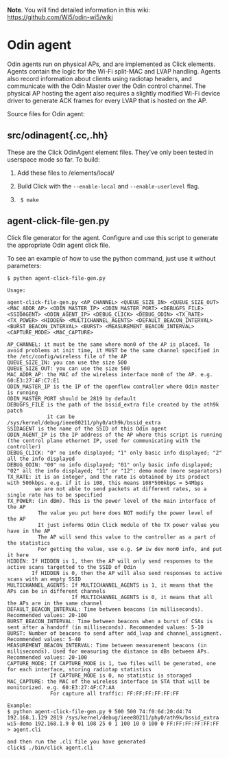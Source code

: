 **Note**. You will find detailed information in this wiki: https://github.com/Wi5/odin-wi5/wiki

Odin agent
=========

Odin agents run on physical APs, and are implemented as Click elements. Agents contain the logic for the Wi-Fi split-MAC and LVAP handling. Agents also record information about clients using radiotap headers, and communicate with the Odin Master over the Odin control channel. The physical AP hosting the agent also requires a slightly modified Wi-Fi device driver to generate ACK frames for every LVAP that is hosted on the AP.


Source files for Odin agent:

src/odinagent{.cc,.hh}
-----------------

These are the Click OdinAgent element files. They've only been
tested in userspace mode so far. To build:

1. Add these files to <click>/elements/local/

2. Build Click with the `--enable-local` and `--enable-userlevel` flag.

3. ``` $ make```

agent-click-file-gen.py
-----------------------

Click file generator for the agent. Configure and use this script
to generate the appropriate Odin agent click file.

To see an example of how to use the python command, just use it without parameters:

`$ python agent-click-file-gen.py`

```
Usage:

agent-click-file-gen.py <AP_CHANNEL> <QUEUE_SIZE_IN> <QUEUE_SIZE_OUT> <MAC_ADDR_AP> <ODIN_MASTER_IP> <ODIN_MASTER_PORT> <DEBUGFS_FILE> <SSIDAGENT> <ODIN_AGENT_IP> <DEBUG_CLICK> <DEBUG_ODIN> <TX_RATE> <TX_POWER> <HIDDEN> <MULTICHANNEL_AGENTS> <DEFAULT_BEACON_INTERVAL> <BURST_BEACON_INTERVAL> <BURST> <MEASUREMENT_BEACON_INTERVAL> <CAPTURE_MODE> <MAC_CAPTURE>

AP_CHANNEL: it must be the same where mon0 of the AP is placed. To avoid problems at init time, it MUST be the same channel specified in the /etc/config/wireless file of the AP
QUEUE_SIZE_IN: you can use the size 500
QUEUE_SIZE_OUT: you can use the size 500
MAC_ADDR_AP: the MAC of the wireless interface mon0 of the AP. e.g. 60:E3:27:4F:C7:E1
ODIN_MASTER_IP is the IP of the openflow controller where Odin master is running
ODIN_MASTER_PORT should be 2819 by default
DEBUGFS_FILE is the path of the bssid_extra file created by the ath9k patch
             it can be /sys/kernel/debug/ieee80211/phy0/ath9k/bssid_extra
SSIDAGENT is the name of the SSID of this Odin agent
ODIN_AGENT_IP is the IP address of the AP where this script is running (the control plane ethernet IP, used for communicating with the controller)
DEBUG_CLICK: "0" no info displayed; "1" only basic info displayed; "2" all the info displayed
DEBUG_ODIN: "00" no info displayed; "01" only basic info displayed; "02" all the info displayed; "11" or "12": demo mode (more separators)
TX_RATE: it is an integer, and the rate is obtained by its product with 500kbps. e.g. if it is 108, this means 108*500kbps = 54Mbps
         we are not able to send packets at different rates, so a single rate has to be specified
TX_POWER: (in dBm). This is the power level of the main interface of the AP
          The value you put here does NOT modify the power level of the AP
          It just informs Odin Click module of the TX power value you have in the AP
          The AP will send this value to the controller as a part of the statistics
          For getting the value, use e.g. $# iw dev mon0 info, and put it here
HIDDEN: If HIDDEN is 1, then the AP will only send responses to the active scans targetted to the SSID of Odin
        If HIDDEN is 0, then the AP will also send responses to active scans with an empty SSID
MULTICHANNEL_AGENTS: If MULTICHANNEL_AGENTS is 1, it means that the APs can be in different channels
                     If MULTICHANNEL_AGENTS is 0, it means that all the APs are in the same channel
DEFAULT_BEACON_INTERVAL: Time between beacons (in milliseconds). Recommended values: 20-100
BURST_BEACON_INTERVAL: Time between beacons when a burst of CSAs is sent after a handoff (in milliseconds). Recommended values: 5-10
BURST: Number of beacons to send after add_lvap and channel_assigment. Recommended values: 5-40
MEASUREMENT_BEACON_INTERVAL: Time between measurement beacons (in milliseconds). Used for measuring the distance in dBs between APs. Recommended values: 20-100
CAPTURE_MODE: If CAPTURE_MODE is 1, two files will be generated, one for each interface, storing radiotap statistics
              If CAPTURE_MODE is 0, no statistic is storaged
MAC_CAPTURE: the MAC of the wireless interface in STA that will be monitorized. e.g. 60:E3:27:4F:C7:AA
              For capture all traffic: FF:FF:FF:FF:FF:FF

Example:
$ python agent-click-file-gen.py 9 500 500 74:f0:6d:20:d4:74 192.168.1.129 2819 /sys/kernel/debug/ieee80211/phy0/ath9k/bssid_extra wi5-demo 192.168.1.9 0 01 108 25 0 1 100 10 0 100 0 FF:FF:FF:FF:FF:FF > agent.cli

and then run the .cli file you have generated
click$ ./bin/click agent.cli
```